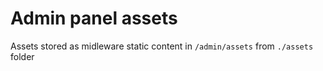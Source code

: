 # Admin panel assets

Assets stored as midleware static content in `/admin/assets` from `./assets` folder 